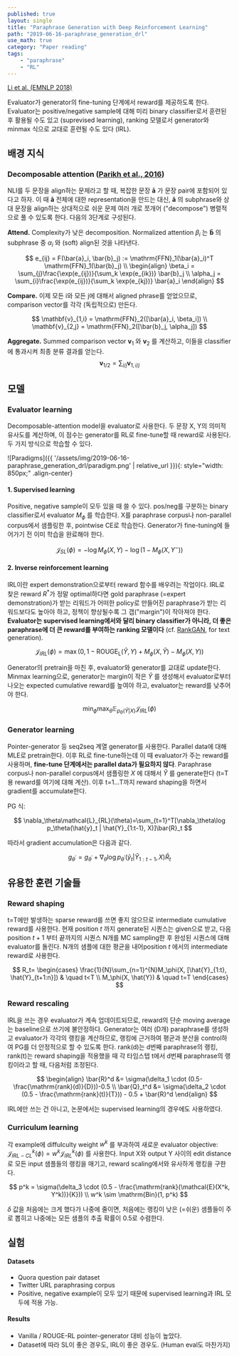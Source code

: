 ```yaml
---
published: true
layout: single
title: "Paraphrase Generation with Deep Reinforcement Learning"
path: "2019-06-16-paraphrase_generation_drl"
use_math: true
category: "Paper reading"
tags: 
    - "paraphrase"
    - "RL"
---
```


[Li et al. (EMNLP 2018)](https://arxiv.org/abs/1711.00279)

Evaluator가 generator의 fine-tuning 단계에서 reward를 제공하도록 한다. Evaluator는 positive/negative sample에 대해 미리 binary classifier로서 훈련된 후 활용될 수도 있고 (suprevised learning), ranking 모델로서 generator와 minmax 식으로 교대로 훈련될 수도 있다 (IRL). 

<!--more-->

## 배경 지식

### Decomposable attention ([Parikh et al., 2016](https://arxiv.org/pdf/1606.01933.pdf))

NLI를 두 문장을 align하는 문제라고 할 때, 복잡한 문장 $\mathbf{\bar{a}}$ 가 문장 pair에 포함되어 있다고 하자. 이 때  $\mathbf{\bar{a}}$ 전체에 대한 representation을 만드는 대신, $\mathbf{\bar{a}}$ 의 subphrase와 상대 문장을 align하는 상대적으로 쉬운 문제 여러 개로 쪼개어 ("decompose") 병렬적으로 풀 수 있도록 한다. 다음의 3단계로 구성된다.

**Attend.**	Complexity가 낮은 decomposition. Normalized attention $\beta_i$ 는 $\mathbf{\bar{b}}$ 의 subphrase 중 $\alpha_i$ 와 (soft) align된 것을 나타낸다.

$$
e_{ij} = F(\bar{a}_i, \bar{b}_j) := \mathrm{FFN}_1(\bar{a}_i)^T \mathrm{FFN}_1(\bar{b}_j) \\
\begin{align}
\beta_i = \sum_{j}\frac{\exp(e_{ij})}{\sum_k \exp(e_{ik})} \bar{b}_j \\
\alpha_j = \sum_{i}\frac{\exp(e_{ij})}{\sum_k \exp(e_{kj})} \bar{a}_i
\end{align}
$$

**Compare.**	이제 모든 i와 모든 j에 대해서 aligned phrase를 얻었으므로, comparison vector를 각각 (독립적으로) 만든다.

$$
\mathbf{v}_{1,i} = \mathrm{FFN}_2([\bar{a}_i, \beta_i]) \\
\mathbf{v}_{2,j} = \mathrm{FFN}_2([\bar{b}_j, \alpha_j])
$$

**Aggregate.**	Summed comparison vector $\mathbf{v}_1$ 와 $\mathbf{v}_2$ 를 계산하고, 이들을 classifier에 통과시켜 최종 분류 결과를 얻는다.
$$
\mathbf{v}_{1/2} = \sum_{i/j} \mathbf{v}_{1,i/j}
$$


## 모델

### Evaluator learning

Decomposable-attention model을 evaluator로 사용한다. 두 문장 X, Y의 의미적 유사도를 계산하며, 이 점수는 generator를 RL로 fine-tune할 때 reward로 사용된다. 두 가지 방식으로 학습할 수 있다.

![Paradigms]({{ '/assets/img/2019-06-16-paraphrase_generation_drl/paradigm.png' | relative_url }}){: style="width: 850px;" .align-center}

#### 1. Supervised learning

Positive, negative sample이 모두 있을 때 쓸 수 있다. pos/neg를 구분하는 binary classifier로서 evaluator $M_\phi$ 를 학습한다. X를 paraphrase corpus나 non-parallel corpus에서 샘플링한 후, pointwise CE로 학습한다. Generator가 fine-tuning에 들어가기 전 이미 학습을 완료해야 한다.

$$
\mathcal{J}_{SL}(\phi)=-\log M_\phi(X,Y)-\log(1-M_\phi(X,Y^-))
$$

#### 2. Inverse reinforcement learning

IRL이란 expert demonstration으로부터 reward 함수를 배우려는 작업이다. IRL로 찾은 reward $R^*$가 정말 optimal하다면 gold paraphrase (=expert demonstration)가 받는 리워드가 어떠한 policy로 만들어진 paraphrase가 받는 리워드보다도 높아야 하고, 정책이 향상될수록 그 갭("margin")이 작아져야 한다. **Evaluator는 supervised learning에서와 달리 binary classifier가 아니라, 더 좋은 paraphrase에 더 큰 reward를 부여하는 ranking 모델이다** (cf. [RankGAN](https://arxiv.org/abs/1705.11001), for text generation). 

$$
\mathcal{J}_{IRL}(\phi) = \max(0, 1-\mathrm{ROUGE_L}(\hat{Y}, Y) + M_\phi(X, \hat{Y})-M_\phi(X,Y))
$$

Generator의 pretrain을 마친 후, evaluator와 generator를 교대로 update한다. Minmax learning으로, generator는 margin이 작은 $\hat{Y}$ 를 생성해서 evaluator로부터 나오는 expected cumulative reward를 높여야 하고, evaluator는 reward를 낮추어야 한다.

$$
\min_\phi \max_\theta \mathbb{E}_{p_\theta(\hat{Y}|X)}\mathcal{J}_{IRL}(\phi)
$$


### Generator learning

Pointer-generator 등 seq2seq 계열 generator를 사용한다. Parallel data에 대해 MLE로 pretrain한다. 이후 RL로 fine-tune하는데 이 때 evaluator가 주는 reward를 사용하며, **fine-tune 단계에서는 parallel data가 필요하지 않다**. Paraphrase corpus나 non-parallel corpus에서 샘플링한 $X$ 에 대해서 $\hat{Y}$ 를 generate한다 (t=T용 reward를 여기에 대해 계산). 이후 t=1…T까지 reward shaping을 하면서 gradient를 accumulate한다.

PG 식:

$$
\nabla_\theta\mathcal{L}_{RL}(\theta)=\sum_{t=1}^T[\nabla_\theta\log p_\theta(\hat{y}_t | \hat{Y}_{1:t-1}, X)]\bar{R}_t
$$

따라서 gradient accumulation은 다음과 같다.

$$
g_{\theta^{'}}=g_{\theta^{'}} + \nabla_\theta\log p_{\theta^{'}}(\hat{y}_t | \hat{Y}_{1:t-1}, X)\bar{R}_t
$$



## 유용한 훈련 기술들

### Reward shaping

t=T에만 발생하는 sparse reward를 쓰면 좋지 않으므로 intermediate cumulative reward를 사용한다. 현재 position $t$ 까지 generate된 시퀀스는 given으로 받고, 다음 position $t +1$ 부터 끝까지의 시퀀스 N개를 MC sampling한 후 완성된 시퀀스에 대해 evaluator를 돌린다. N개의 샘플에 대한 평균을 내어position $t$ 에서의 intermediate reward로 사용한다.

$$
R_t=
\begin{cases}
\frac{1}{N}\sum_{n=1}^{N}M_\phi(X, [\hat{Y}_{1:t}, \hat{Y}_{t+1:n}]) & \quad t<T \\
M_\phi(X, \hat{Y}) & \quad t=T
\end{cases}
$$


### Reward rescaling

IRL을 쓰는 경우 evaluator가 계속 업데이트되므로, reward의 단순 moving average는 baseline으로 쓰기에 불안정하다. Generator는 여러 (D개) paraphrase를 생성하고 evaluator가 각각의 랭킹을 계산하므로, 랭킹에 근거하여 평균과 분산을 control하여 PG를 더 안정적으로 할 수 있도록 한다. rank(d)는 d번째 paraphrase의 랭킹, rank(t)는 reward shaping을 적용했을 때 각 타임스텝 t에서 d번째 paraphrase의 랭킹이라고 할 때, 다음처럼 조정된다.

$$
\begin{align}
\bar{R}^d &= \sigma(\delta_1 \cdot (0.5-\frac{\mathrm{rank}(d)}{D}))-0.5 \\
\bar{Q}_t^d &= \sigma(\delta_2 \cdot (0.5 - \frac{\mathrm{rank}(t)}{T})) - 0.5 + \bar{R}^d
\end{align}
$$

IRL에만 쓰는 건 아니고, 논문에서는 supervised learning의 경우에도 사용하였다.

### Curriculum learning

각 example에 diffulculty weight $w^k$ 를 부과하여 새로운 evaluator objective: $\mathcal{J}_{IRL-CL}^k(\phi) = w^k \mathcal{J}_{IRL}^k(\phi)$ 를 사용한다. Input X와 output Y 사이의 edit distance로 모든 input 샘플들의 랭킹을 매기고, reward scaling에서와 유사하게 랭킹을 구한다.

$$
p^k = \sigma(\delta_3 \cdot (0.5 - \frac{\mathrm{rank}(\mathcal{E}(X^k, Y^k))}{K})) \\
w^k \sim \mathrm{Bin}(1, p^k)
$$

$\delta$ 값을 처음에는 크게 했다가 나중에 줄이면, 처음에는 랭킹이 낮은 (=쉬운) 샘플들이 주로 뽑히고 나중에는 모든 샘플의 추출 확률이 0.5로 수렴한다.



## 실험

#### Datasets

* Quora question pair dataset
* Twitter URL paraphrasing corpus
* Positive, negative example이 모두 있기 때문에 supervised learning과 IRL 모두에 적용 가능.

#### Results

* Vanilla / ROUGE-RL pointer-generator 대비 성능이 높았다.
* Dataset에 따라 SL이 좋은 경우도, IRL이 좋은 경우도. (Human eval도 마찬가지)

